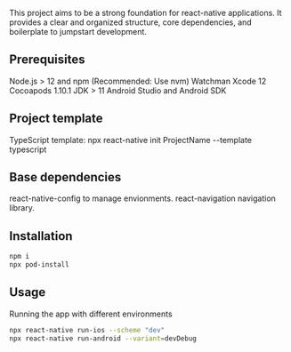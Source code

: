 This project aims to be a strong foundation for react-native applications. It provides a clear and organized structure, core dependencies, and boilerplate to jumpstart development.


## Prerequisites

Node.js > 12 and npm (Recommended: Use nvm)
Watchman
Xcode 12
Cocoapods 1.10.1
JDK > 11
Android Studio and Android SDK

## Project template

TypeScript template: npx react-native init ProjectName --template typescript

## Base dependencies

react-native-config to manage envionments.
react-navigation navigation library.

## Installation

```bash
npm i
npx pod-install 
```

## Usage

Running the app with different environments

```bash
npx react-native run-ios --scheme "dev"
npx react-native run-android --variant=devDebug
```
